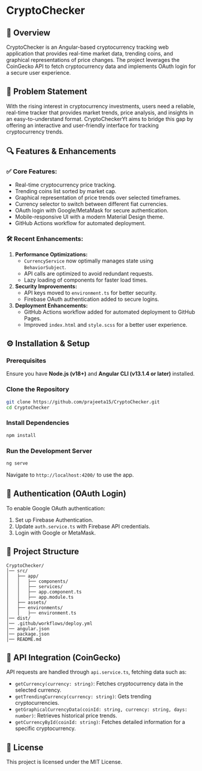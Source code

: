 # CryptoChecker

## 🚀 Overview
CryptoChecker is an Angular-based cryptocurrency tracking web application that provides real-time market data, trending coins, and graphical representations of price changes. The project leverages the CoinGecko API to fetch cryptocurrency data and implements OAuth login for a secure user experience.

## 🎯 Problem Statement
With the rising interest in cryptocurrency investments, users need a reliable, real-time tracker that provides market trends, price analysis, and insights in an easy-to-understand format. CryptoCheckerYt aims to bridge this gap by offering an interactive and user-friendly interface for tracking cryptocurrency trends.

## 🔍 Features & Enhancements
### ✅ **Core Features:**
- Real-time cryptocurrency price tracking.
- Trending coins list sorted by market cap.
- Graphical representation of price trends over selected timeframes.
- Currency selector to switch between different fiat currencies.
- OAuth login with Google/MetaMask for secure authentication.
- Mobile-responsive UI with a modern Material Design theme.
- GitHub Actions workflow for automated deployment.

### 🛠 **Recent Enhancements:**
1. **Performance Optimizations:**
   - `CurrencyService` now optimally manages state using `BehaviorSubject`.
   - API calls are optimized to avoid redundant requests.
   - Lazy loading of components for faster load times.
2. **Security Improvements:**
   - API keys moved to `environment.ts` for better security.
   - Firebase OAuth authentication added to secure logins.
3. **Deployment Enhancements:**
   - GitHub Actions workflow added for automated deployment to GitHub Pages.
   - Improved `index.html` and `style.scss` for a better user experience.

## ⚙️ Installation & Setup
### Prerequisites
Ensure you have **Node.js (v18+)** and **Angular CLI (v13.1.4 or later)** installed.

### Clone the Repository
```bash
git clone https://github.com/prajeeta15/CryptoChecker.git
cd CryptoChecker
```

### Install Dependencies
```bash
npm install
```

### Run the Development Server
```bash
ng serve
```
Navigate to `http://localhost:4200/` to use the app.

## 🔐 Authentication (OAuth Login)
To enable Google OAuth authentication:
1. Set up Firebase Authentication.
2. Update `auth.service.ts` with Firebase API credentials.
3. Login with Google or MetaMask.

## 📁 Project Structure
```
CryptoChecker/
│── src/
│   ├── app/
│   │   ├── components/
│   │   ├── services/
│   │   ├── app.component.ts
│   │   ├── app.module.ts
│   ├── assets/
│   ├── environments/
│   │   ├── environment.ts
│── dist/
│── .github/workflows/deploy.yml
│── angular.json
│── package.json
│── README.md
```

## 📜 API Integration (CoinGecko)
API requests are handled through `api.service.ts`, fetching data such as:
- `getCurrency(currency: string)`: Fetches cryptocurrency data in the selected currency.
- `getTrendingCurrency(currency: string)`: Gets trending cryptocurrencies.
- `getGraphicalCurrencyData(coinId: string, currency: string, days: number)`: Retrieves historical price trends.
- `getCurrencyById(coinId: string)`: Fetches detailed information for a specific cryptocurrency.


## 📜 License
This project is licensed under the MIT License.


